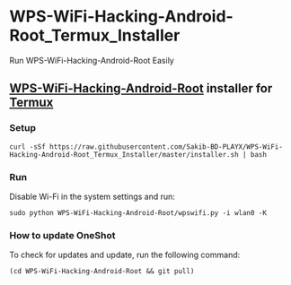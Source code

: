# WPS-WiFi-Hacking-Android-Root_Termux_Installer
Run WPS-WiFi-Hacking-Android-Root Easily
## [WPS-WiFi-Hacking-Android-Root](https://github.com/Sakib-BD-PLAYX/WPS-WiFi-Hacking-Android-Root) installer for [Termux](https://termux.com/)
### Setup
```
curl -sSf https://raw.githubusercontent.com/Sakib-BD-PLAYX/WPS-WiFi-Hacking-Android-Root_Termux_Installer/master/installer.sh | bash
```
### Run
Disable Wi-Fi in the system settings and run:
```
sudo python WPS-WiFi-Hacking-Android-Root/wpswifi.py -i wlan0 -K
```
### How to update OneShot
To check for updates and update, run the following command:
```
(cd WPS-WiFi-Hacking-Android-Root && git pull)
```
